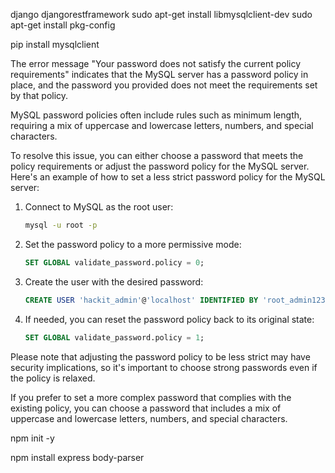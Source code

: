 django
djangorestframework
sudo apt-get install libmysqlclient-dev
sudo apt-get install pkg-config

pip install mysqlclient

The error message "Your password does not satisfy the current policy requirements" indicates that the MySQL server has a password policy in place, and the password you provided does not meet the requirements set by that policy.

MySQL password policies often include rules such as minimum length, requiring a mix of uppercase and lowercase letters, numbers, and special characters.

To resolve this issue, you can either choose a password that meets the policy requirements or adjust the password policy for the MySQL server. Here's an example of how to set a less strict password policy for the MySQL server:

1. Connect to MySQL as the root user:

   ```bash
   mysql -u root -p
   ```

2. Set the password policy to a more permissive mode:

   ```sql
   SET GLOBAL validate_password.policy = 0;
   ```

3. Create the user with the desired password:

   ```sql
   CREATE USER 'hackit_admin'@'localhost' IDENTIFIED BY 'root_admin123';
   ```

4. If needed, you can reset the password policy back to its original state:
   ```sql
   SET GLOBAL validate_password.policy = 1;
   ```

Please note that adjusting the password policy to be less strict may have security implications, so it's important to choose strong passwords even if the policy is relaxed.

If you prefer to set a more complex password that complies with the existing policy, you can choose a password that includes a mix of uppercase and lowercase letters, numbers, and special characters.

npm init -y

npm install express body-parser
